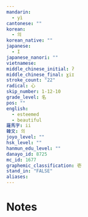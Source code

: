 ```yaml
---
mandarin:
  - yì
cantonese: ""
korean:
  - 의
korean_native: ""
japanese:
  - I
japanese_nanori: ""
vietnamese:
middle_chinese_initial: ʔ
middle_chinese_final: ɣiɪ
stroke_count: "22"
radical: 心
skip_number: 1-12-10
grade_level: 名
pos: ""
english:
  - esteemed
  - beautiful
羅馬字: ii
韓文: 의
joyo_level: ""
hsk_level: ""
hanmun_edu_level: ""
danayo_id: 8725
mc_id: 1677
graphemic_classification: 壱
stand_in: "FALSE"
aliases:
---
```


# Notes
